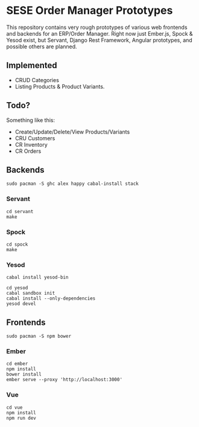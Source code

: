 # SESE Order Manager Prototypes

This repository contains very rough prototypes of various web frontends and
backends for an ERP/Order Manager. Right now just Ember.js, Spock & Yesod
exist, but Servant, Django Rest Framework, Angular prototypes, and possible
others are planned.

## Implemented

* CRUD Categories
* Listing Products & Product Variants.

## Todo?

Something like this:

* Create/Update/Delete/View Products/Variants
* CRU Customers
* CR Inventory
* CR Orders

## Backends

```
sudo pacman -S ghc alex happy cabal-install stack
```

### Servant

```
cd servant
make
```

### Spock

```
cd spock
make
```

### Yesod

```
cabal install yesod-bin

cd yesod
cabal sandbox init
cabal install --only-dependencies
yesod devel
```


## Frontends

```
sudo pacman -S npm bower
```

### Ember

```
cd ember
npm install
bower install
ember serve --proxy 'http://localhost:3000'
```

### Vue

```
cd vue
npm install
npm run dev
```
